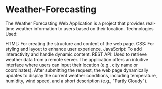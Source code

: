 # Weather-Forecasting
The Weather Forecasting Web Application is a project that provides real-time weather information to users based on their location. 
Technologies Used:

HTML: For creating the structure and content of the web page.
CSS: For styling and layout to enhance user experience.
JavaScript: To add interactivity and handle dynamic content.
REST API: Used to retrieve weather data from a remote server.
The application offers an intuitive interface where users can input their location (e.g., city name or coordinates). After submitting the request, the web page dynamically updates to display the current weather conditions, including temperature, humidity, wind speed, and a short description (e.g., "Partly Cloudy").
